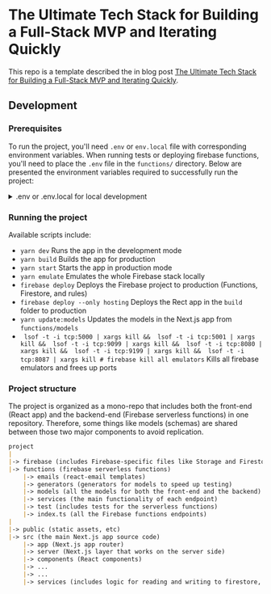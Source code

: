 # The Ultimate Tech Stack for Building a Full-Stack MVP and Iterating Quickly

This repo is a template described the in blog post 
[The Ultimate Tech Stack for Building a Full-Stack MVP and Iterating Quickly](https://dev.to/martinxpn/the-ultimate-tech-stack-for-building-a-full-stack-mvp-and-iterating-quickly-1gd6-temp-slug-5348001?preview=31a392f065401ab7f41f06b466b87548defe1bc7765bfb5aa5d0712d417372bf4be5e4d338070d0613a707e0d24bfd472c1a614c81100bb30fc9a98a).

## Development

### Prerequisites
To run the project, you'll need `.env` or `env.local` file with corresponding environment variables.
When running tests or deploying firebase functions, you'll need to place the `.env` file in the `functions/` directory.
Below are presented the environment variables required to successfully run the project:

<details>
<summary>.env or .env.local for local development</summary>

```markdown
PRIVATE_FIREBASE_CLIENT_EMAIL=xxxx@yyyy.iam.gserviceaccount.com
NEXT_PUBLIC_FIREBASE_PUBLIC_API_KEY=
NEXT_PUBLIC_FIREBASE_AUTH_DOMAIN=
NEXT_PUBLIC_FIREBASE_DATABASE_URL=
NEXT_PUBLIC_FIREBASE_STORAGE_BUCKET=
NEXT_PUBLIC_FIREBASE_PROJECT_ID=
NEXT_PUBLIC_FIREBASE_MESSAGING_SENDER_ID=
NEXT_PUBLIC_FIREBASE_APP_ID=
NEXT_PUBLIC_FIREBASE_MEASUREMENT_ID=
NEXT_PUBLIC_RECAPTCHA_KEY=

# https://github.com/vercel/vercel/issues/749#issuecomment-707515089
PRIVATE_FIREBASE_PRIVATE_KEY_ID=
PRIVATE_FIREBASE_PRIVATE_KEY='"-----BEGIN PRIVATE KEY-----\n.....==\n-----END PRIVATE KEY-----\n"'

# Secrets used to sign cookies (2 random strings of your choice)
COOKIE_SECRET_CURRENT=
COOKIE_SECRET_PREVIOUS=
NEXT_PUBLIC_COOKIE_SECURE=false # set to true in HTTPS environment

# Secrets used to sign cookies.
COOKIE_SECRET_CURRENT=
COOKIE_SECRET_PREVIOUS=
NEXT_PUBLIC_COOKIE_SECURE=false # set to true in HTTPS environment

# Firebase Functions
RESEND_API_KEY=

# Sentry (error reporting and monitoring)
NEXT_PUBLIC_SENTRY_DSN=
NEXT_PUBLIC_SENTRY_ORG=
NEXT_PUBLIC_SENTRY_PROJECT=

# Local development
HOST=local
GOOGLE_APPLICATION_CREDENTIALS=/absolute/path/to/firebase-test-key.json
```

</details>


### Running the project
Available scripts include:
* `yarn dev` Runs the app in the development mode
* `yarn build` Builds the app for production
* `yarn start` Starts the app in production mode
* `yarn emulate` Emulates the whole Firebase stack locally
* `firebase deploy` Deploys the Firebase project to production (Functions, Firestore, and rules)
* `firebase deploy --only hosting` Deploys the Rect app in the `build` folder to production
* `yarn update:models` Updates the models in the Next.js app from `functions/models`
* ` lsof -t -i tcp:5000 | xargs kill &&  lsof -t -i tcp:5001 | xargs kill &&  lsof -t -i tcp:9099 | xargs kill &&  lsof -t -i tcp:8080 | xargs kill &&  lsof -t -i tcp:9199 | xargs kill &&  lsof -t -i tcp:8087 | xargs kill # firebase kill all emulators` Kills all firebase emulators and frees up ports

### Project structure
The project is organized as a mono-repo that includes both the front-end (React app) and the backend-end (Firebase serverless functions)
in one repository. Therefore, some things like models (schemas) are shared between those two major components to avoid replication.

```markdown
project
|
|-> firebase (includes Firebase-specific files like Storage and Firestore rules and Firestore indexes)
|-> functions (firebase serverless functions)
    |-> emails (react-email templates)
    |-> generators (generators for models to speed up testing)
    |-> models (all the models for both the front-end and the backend)
    |-> services (the main functionality of each endpoint)
    |-> test (includes tests for the serverless functions)
    |-> index.ts (all the Firebase functions endpoints)
|
|-> public (static assets, etc)
|-> src (the main Next.js app source code)
    |-> app (Next.js app router)
    |-> server (Next.js layer that works on the server side)
    |-> components (React components)
    |-> ...
    |-> ...
    |-> services (includes logic for reading and writing to firestore, connecting to firebase functions, uploading files, etc)
```
